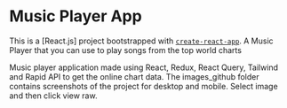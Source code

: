 # Music Player App

This is a [React.js] project bootstrapped with [`create-react-app`](https://github.com/facebook/create-react-app).
A Music Player that you can use to play songs from the top world charts

Music player application made using React, Redux, React Query, Tailwind and Rapid API to get the online chart data. 
The images_github folder contains screenshots of the project for desktop and mobile. Select image and then click view raw.
